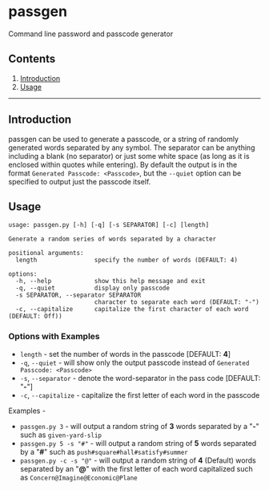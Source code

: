 # passgen
Command line password and passcode generator 

## Contents
  1.  [Introduction](#introduction)
  2.  [Usage](#usage)
---

## Introduction

passgen can be used to generate a passcode, or a string of randomly generated words separated by any symbol. The separator can be anything including a blank (no separator) or just some white space (as long as it is enclosed within quotes while entering).
By default the output is in the format `Generated Passcode: <Passcode>`, but the `--quiet` option can be specified to output just the passcode itself.


## Usage
```
usage: passgen.py [-h] [-q] [-s SEPARATOR] [-c] [length]

Generate a random series of words separated by a character

positional arguments:
  length                specify the number of words (DEFAULT: 4)

options:
  -h, --help            show this help message and exit
  -q, --quiet           display only passcode
  -s SEPARATOR, --separator SEPARATOR
                        character to separate each word (DEFAULT: "-")
  -c, --capitalize      capitalize the first character of each word (DEFAULT: Off))
  ```
  
### Options with Examples
  
  - `length` - set the number of words in the passcode [DEFAULT: **4**]
  - `-q`, `--quiet` - will show only the output passcode instead of `Generated Passcode: <Passcode>`
  - `-s`, `--separator` - denote the word-separator in the pass code [DEFAULT: "**-**"]
  - `-c`, `--capitalize` - capitalize the first letter of each word in the passcode
  
Examples - 
  - `passgen.py 3` - will output a random string of **3** words separated by a "**-**" such as `given-yard-slip`
  - `passgen.py 5 -s "#"` - will output a random string of **5** words separated by a "**#**" such as `push#square#hall#satisfy#summer`
  - `passgen.py -c -s "@"` - will output a random string of **4** (Default) words separated by an "**@**" with the first letter of each word capitalized such as `Concern@Imagine@Economic@Plane`

 
